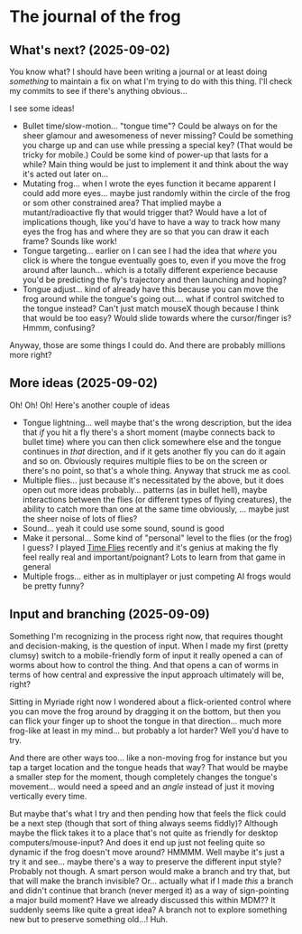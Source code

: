 # The journal of the frog

## What's next? (2025-09-02)

You know what? I should have been writing a journal or at least doing *something* to maintain a fix on what I'm trying to do with this thing. I'll check my commits to see if there's anything obvious...

I see some ideas!

- Bullet time/slow-motion... "tongue time"? Could be always on for the sheer glamour and awesomeness of never missing? Could be something you charge up and can use while pressing a special key? (That would be tricky for mobile.) Could be some kind of power-up that lasts for a while? Main thing would be just to implement it and think about the way it's acted out later on...
- Mutating frog... when I wrote the eyes function it became apparent I could add more eyes... maybe just randomly within the circle of the frog or som other constrained area? That implied maybe a mutant/radioactive fly that would trigger that? Would have a lot of implications though, like you'd have to have a way to track how many eyes the frog has and where they are so that you can draw it each frame? Sounds like work!
- Tongue targeting... earlier on I can see I had the idea that *where* you click is where the tongue eventually goes to, even if you move the frog around after launch... which is a totally different experience because you'd be predicting the fly's trajectory and then launching and hoping?
- Tongue adjust... kind of already have this because you can move the frog around while the tongue's going out.... what if control switched to the tongue instead? Can't just match mouseX though because I think that would be too easy? Would slide towards where the cursor/finger is? Hmmm, confusing?

Anyway, those are some things I could do. And there are probably millions more right?

## More ideas (2025-09-02)

Oh! Oh! Oh! Here's another couple of ideas

- Tongue lightning... well maybe that's the wrong description, but the idea that *if* you hit a fly there's a short moment (maybe connects back to bullet time) where you can then click somewhere else and the tongue continues in *that* direction, and if it gets another fly you can do it again and so on. Obviously requires multiple flies to be on the screen or there's no point, so that's a whole thing. Anyway that struck me as cool.
- Multiple flies... just because it's necessitated by the above, but it does open out more ideas probably... patterns (as in bullet hell), maybe interactions between the flies (or different types of flying creatures), the ability to catch more than one at the same time obviously, ... maybe just the sheer noise of lots of flies?
- Sound... yeah it could use some sound, sound is good
- Make it personal... Some kind of "personal" level to the flies (or the frog) I guess? I played [Time Flies](https://timeflies.buzz/) recently and it's genius at making the fly feel really real and important/poignant? Lots to learn from that game in general
- Multiple frogs... either as in multiplayer or just competing AI frogs would be pretty funny?

## Input and branching (2025-09-09)

Something I'm recognizing in the process right now, that requires thought and decision-making, is the question of input. When I made my first (pretty clumsy) switch to a mobile-friendly form of input it really opened a can of worms about how to control the thing. And that opens a can of worms in terms of how central and expressive the input approach ultimately will be, right?

Sitting in Myriade right now I wondered about a flick-oriented control where you can move the frog around by dragging it on the bottom, but then you can flick your finger up to shoot the tongue in that direction... much more frog-like at least in my mind... but probably a lot harder? Well you'd have to try.

And there are other ways too... like a non-moving frog for instance but you tap a target location and the tongue heads that way? That would be maybe a smaller step for the moment, though completely changes the tongue's movement... would need a speed and an *angle* instead of just it moving vertically every time.

But maybe that's what I try and then pending how that feels the flick could be a next step (though that sort of thing always seems fiddly)? Although maybe the flick takes it to a place that's not quite as friendly for desktop computers/mouse-input? And does it end up just not feeling quite so dynamic if the frog doesn't move around? HMMMM. Well maybe it's just a try it and see... maybe there's a way to preserve the different input style? Probably not though. A smart person would make a branch and try that, but that will make the branch invisible? Or... actually what if I made *this* a branch and didn't continue that branch (never merged it) as a way of sign-pointing a major build moment? Have we already discussed this within MDM?? It suddenly seems like quite a great idea? A branch not to explore something new but to preserve something old...! Huh.